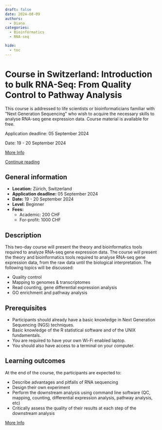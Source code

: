 ```yaml
---
draft: false
date: 2024-08-09
authors:
  - Diana
categories:
  - Bioinformatics
  - RNA-seq

hide:
  - toc
---
```


# Course in Switzerland:  Introduction to bulk RNA-Seq: From Quality Control to Pathway Analysis

This course is addressed to life scientists or bioinformaticians familiar with "Next Generation Sequencing" who wish to acquire the necessary skills to analyse RNA-seq gene expression data. Course material is available for free.

Application deadline: 05 September 2024

Date: 19 - 20 September 2024

[More Info](https://www.sib.swiss/training/course/20240919_IRNAS) 

[Continue reading](news/posts/2024/bulk_RNA-seq.md)

<!-- more -->

## General information 

* __Location:__  Zürich, Switzerland
* __Application deadline:__ 05 September 2024
* __Date:__ 19 - 20 September 2024
* __Level:__ Beginner
* __Fees:__
  * Academic: 200 CHF
  * For-profit: 1000 CHF

## Description

This two-day course will present the theory and bioinformatics tools required to analyze RNA-seq gene expression data. The course will present the theory and bioinformatics tools required to analyse RNA-seq gene expression data, from the raw data until the biological interpretation. The following topics will be discussed:

* Quality control
* Mapping to genomes & transcriptomes
* Read counting, gene differential expression analysis
* GO enrichment and pathway analysis

## Prerequisites

* Participants should already have a basic knowledge in Next Generation Sequencing (NGS) techniques.
* Basic knowledge of the R statistical software and of the UNIX fundamentals.
* You are required to have your own Wi-Fi enabled laptop.
* You should also have access to a terminal on your computer.

## Learning outcomes

At the end of the course, the participants are expected to:

* Describe advantages and pitfalls of RNA sequencing
* Design their own experiment
* Perform the downstream analysis using command line software (QC, mapping, counting, differential expression analysis, pathway analysis, etc)
* Critically assess the quality of their results at each step of the downstream analysis



[More Info](https://www.sib.swiss/training/course/20240919_IRNAS) 

